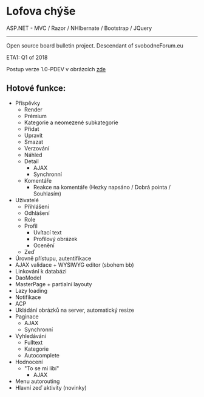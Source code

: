 # Lofova chýše

ASP.NET - MVC / Razor / NHIbernate / Bootstrap / JQuery
<hr></hr>
Open source board bulletin project. Descendant of svobodneForum.eu

ETA1: Q1 of 2018

Postup verze 1.0-PDEV v obrázcích [zde](https://github.com/lofcz/LofovaChyse/wiki/1.0-P-DEV)

## Hotové funkce:
- Příspěvky
  - Render
  - Prémium
  - Kategorie a neomezené subkategorie
  - Přidat
  - Upravit
  - Smazat
  - Verzování
  - Náhled
  - Detail
    - AJAX
    - Synchronní
  - Komentáře
    - Reakce na komentáře (Hezky napsáno / Dobrá pointa / Souhlasím) 
- Uživatelé
  - Přihlášení
  - Odhlášení
  - Role
  - Profil
    - Uvítací text
    - Profilový obrázek
    - Ocenění
  - Zeď
- Úrovně přístupu, autentifikace
- AJAX validace + WYSIWYG editor (sbohem bb)
- Linkování k databázi
- DaoModel
- MasterPage + partialní layouty
- Lazy loading
- Notifikace
- ACP
- Ukládání obrázků na server, automatický resize 
- Paginace
  - AJAX
  - Synchronní
- Vyhledávání
  - Fulltext
  - Kategorie
  - Autocomplete
- Hodnocení
  - "To se mi líbí"
    - AJAX
- Menu autorouting
- Hlavní zeď aktivity (novinky)
